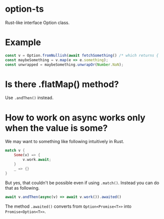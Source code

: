 # option-ts

Rust-like interface Option class.

# Example

```ts
const v = Option.fromNullish(await fetchSomething() /* which returns { something: number } | null */);
const maybeSomething = v.map(e => e.something);
const unwrapped = maybeSomething.unwrapOr(Number.NaN);
```

# Is there .flatMap() method?

Use `.andThen()` instead.

# How to work on async works only when the value is some?

We may want to something like following intuitively in Rust.

```rust
match v {
    Some(v) => {
        v.work.await;
    }
    _ => {}
}
```

But yes, that couldn't be possible even if using `.match()`. Instead you can do that as following.

```ts
await v.andThen(async(v) => await v.work()).awaited()
```

The method `.awaited()` converts from `Option<Promise<T>>` into `Promise<Option<T>>`.

